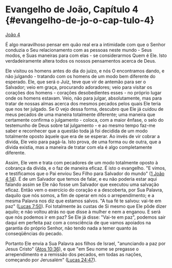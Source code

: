 # Evangelho de João, Capítulo 4 {#evangelho-de-jo-o-cap-tulo-4}

[João 4](http://bibliaonline.com.br/acf/jo/4)

É algo maravilhoso pensar em quão real era a intimidade com que o Senhor conduzia o Seu relacionamento com as pessoas neste mundo - Seus modos, e Suas maneiras para com elas - se considerarmos Quem é Ele. Isto verdadeiramente altera todos os nossos pensamentos acerca de Deus.

Ele visitou os homens antes do dia do juízo, e nós O encontramos dando, e não julgando - tratando com os homens de um modo bem diferente do esperado. Ele, que será o Juiz, teve que vir de antemão para ser o Salvador; veio em graça, procurando adoradores; veio para visitar os corações dos homens - corações desobedientes esses - no próprio lugar onde os homens estavam. Veio, não para julgar, absolutamente, mas para tratar de nossas almas acerca dos mesmos pecados pelos quais Ele teria que nos ter julgado. Se O vejo dessa forma, descubro que Ele já cuidou de meus pecados de uma maneira totalmente diferente; uma maneira que certamente confirma o julgamento - coloca, com a maior ênfase, o selo do testemunho de Deus sobre tal julgamento - e ao mesmo tempo faz-me saber e reconhecer que a questão toda já foi decidida de um modo totalmente oposto àquele que era de se esperar. Ao invés de vir cobrar a dívida, Ele veio para pagá-la. Isto prova, de uma forma ou de outra, que a dívida existia, mas a maneira de tratar com ela é algo completamente diferente.

Assim, Ele vem e trata com pecadores de um modo totalmente oposto à cobrança da dívida, e o faz de maneira eficaz. É isto o evangelho. &quot;E vimos, e testificamos que o Pai enviou Seu Filho para Salvador do mundo&quot; ([1 João 4:14](http://bibliaonline.com.br/acf/1jo/4/14)). É de um Salvador que temos de falar, e eu não poderia estar aqui falando assim se Ele não fosse um Salvador que executou uma salvação eficaz. Então vem o exercício do coração e a descoberta, por Sua Palavra, daquilo que nós somos, a fim de operar em nós o arrependimento; e a mesma Palavra nos diz que estamos salvos. &quot;A tua fé te salvou: vai-te em paz&quot; ([Lucas 7:50](http://bibliaonline.com.br/acf/lc/7/50)). Foi totalmente às custas de Si mesmo que Ele pôde dizer aquilo; e não voltou atrás no que disse à mulher e nem a enganou. E será que nós podemos ir em paz? Se Ele já disse: &quot;Vai-te em paz&quot;, podemos sair daqui em perfeita paz com a consciência de que vamos apoiados na garantia do próprio Senhor, não tendo nada a temer quanto às conseqüências do pecado.

Portanto Ele envia a Sua Palavra aos filhos de Israel, &quot;anunciando a paz por Jesus Cristo&quot; ([Atos 10:36](http://bibliaonline.com.br/acf/atos/10/36)), e que &quot;em Seu nome se pregasse o arrependimento e a remissão dos pecados, em todas as nações, começando por Jerusalém&quot; ([Lucas 24:47](http://bibliaonline.com.br/acf/lc/24/47)).